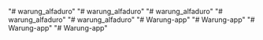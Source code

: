 "# warung_alfaduro" 
"# warung_alfaduro" 
"# warung_alfaduro" 
"# warung_alfaduro" 
"# warung_alfaduro" 
"# Warung-app" 
"# Warung-app" 
"# Warung-app" 
"# Warung-app" 

